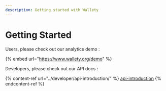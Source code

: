 ```yaml
---
description: Getting started with Wallety
---
```


# Getting Started

Users, please check out our analytics demo :

{% embed url="https://www.wallety.org/demo" %}

Developers, please check out our API docs :

{% content-ref url="../developer/api-introduction/" %}
[api-introduction](../developer/api-introduction/)
{% endcontent-ref %}
